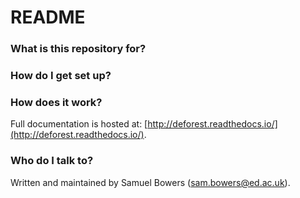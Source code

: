 # README #

### What is this repository for? ###


### How do I get set up? ###


### How does it work? ###

Full documentation is hosted at: [http://deforest.readthedocs.io/](http://deforest.readthedocs.io/).

### Who do I talk to? ###

Written and maintained by Samuel Bowers ([sam.bowers@ed.ac.uk](mailto:sam.bowers@ed.ac.uk)).
